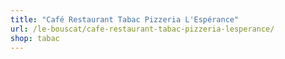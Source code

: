 ```yaml
---
title: "Café Restaurant Tabac Pizzeria L'Espérance"
url: /le-bouscat/cafe-restaurant-tabac-pizzeria-lesperance/
shop: tabac
---
```

